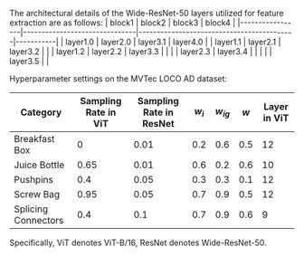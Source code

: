 The architectural details of the Wide-ResNet-50 layers utilized for feature extraction are as follows:
| block1          | block2                        | block3                                    | block4    |
|-----------------|-------------------------------|-------------------------------------------|-----------|
| layer1.0        | layer2.0                      | layer3.1                                  | layer4.0  |
| layer1.1        | layer2.1                      | layer3.2                                  |           |
| layer1.2        | layer2.2                      | layer3.3                                  |           |
|                 | layer2.3                      | layer3.4                                  |           |
|                 |                               | layer3.5                                  |           |

Hyperparameter settings on the MVTec LOCO AD dataset:

| Category             | Sampling Rate in ViT | Sampling Rate in ResNet | $w_i$  | $w_{ig}$ |$w$  | Layer in ViT |
|----------------------|----------------------|-------------------------|------|------|------|--------------|
| Breakfast Box        | 0                    | 0.01                    | 0.2  | 0.6  |  0.5  | 12           |
| Juice Bottle         | 0.65                 | 0.01                    | 0.6  | 0.2  |  0.6  | 10           |
| Pushpins             | 0.4                  | 0.05                    | 0.3  | 0.3  |  0.1  | 12           |
| Screw Bag            | 0.95                 | 0.05                    | 0.7  | 0.9  |  0.5  | 12           |
| Splicing Connectors  | 0.4                  | 0.1                     | 0.7  | 0.9  |  0.6  | 9            |

Specifically, ViT denotes ViT-B/16, ResNet denotes Wide-ResNet-50.
